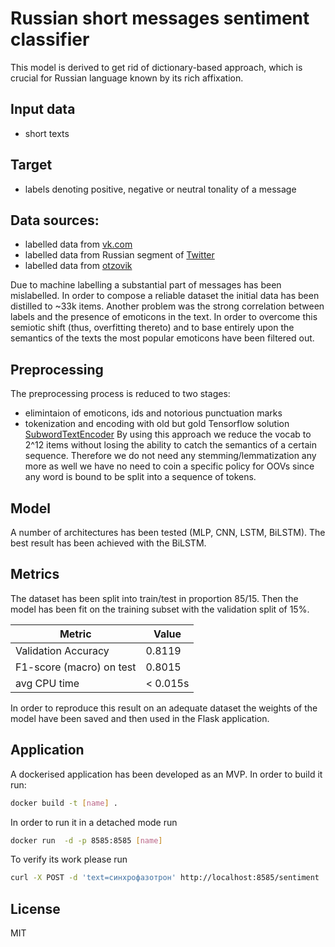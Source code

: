 # Russian short messages sentiment classifier

This model is derived to get rid of dictionary-based approach, which is crucial for Russian language known by its rich affixation.
## Input data
- short texts
## Target
- labels denoting positive, negative or neutral tonality of a message

## Data sources:
- labelled data from [vk.com](https://aclanthology.org/C18-1064.pdf)
- labelled data from Russian segment of [Twitter](https://twitter.com/)
- labelled data from [otzovik](https://otzovik.com/)

Due to machine labelling a substantial part of messages has been mislabelled. In order to compose a reliable dataset the initial data has been distilled to ~33k items.
Another problem was the strong correlation between labels and the presence of emoticons in the text. In order to overcome this semiotic shift (thus, overfitting thereto) and to base entirely upon the semantics of the texts the most popular emoticons have been filtered out.

## Preprocessing
The preprocessing process is reduced to two stages:

- elimintaion of emoticons, ids and notorious punctuation marks
- tokenization and encoding with old but gold Tensorflow solution [SubwordTextEncoder](https://www.tensorflow.org/datasets/api_docs/python/tfds/deprecated/text/SubwordTextEncoder)
By using this approach we reduce the vocab to 2^12 items without losing the ability to catch the semantics of a certain sequence. Therefore we do not need any stemming/lemmatization any more as well we have no need to coin a specific policy for OOVs since any word is bound to be split into a sequence of tokens.

## Model

A number of architectures has been tested (MLP, CNN, LSTM, BiLSTM). The best result has been achieved with the BiLSTM.

## Metrics
The dataset has been split into train/test in proportion 85/15. Then the model has been fit on the training subset with the validation split of 15%.

| Metric | Value |
| ------ | ------ |
| Validation Accuracy | 0.8119 |
| F1-score (macro) on test | 0.8015 |
| avg CPU time| < 0.015s |

In order to reproduce this result on an adequate dataset the weights of the model have been saved and then used in the Flask application.

## Application

A dockerised application has been developed as an MVP.
In order to build it run:

```sh
docker build -t [name] .
```
In order to run it in a detached mode run
```sh
docker run  -d -p 8585:8585 [name]
```
To verify its work please run
```sh
curl -X POST -d 'text=синхрофазотрон' http://localhost:8585/sentiment
```
## License

MIT



